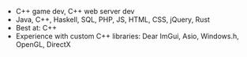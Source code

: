 - C++ game dev, C++ web server dev
- Java, C++, Haskell, SQL, PHP, JS, HTML, CSS, jQuery, Rust
- Best at: C++
- Experience with custom C++ libraries: Dear ImGui, Asio, Windows.h, OpenGL, DirectX
